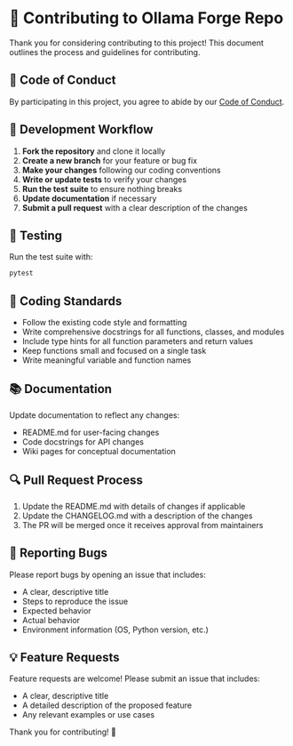 # 🤝 Contributing to Ollama Forge Repo

Thank you for considering contributing to this project! This document outlines the process and guidelines for contributing.

## 🌟 Code of Conduct

By participating in this project, you agree to abide by our [Code of Conduct](CODE_OF_CONDUCT.md).

## 🔄 Development Workflow

1. **Fork the repository** and clone it locally
2. **Create a new branch** for your feature or bug fix
3. **Make your changes** following our coding conventions
4. **Write or update tests** to verify your changes
5. **Run the test suite** to ensure nothing breaks
6. **Update documentation** if necessary
7. **Submit a pull request** with a clear description of the changes

## 🧪 Testing

Run the test suite with:

```bash
pytest
```

## 📝 Coding Standards

- Follow the existing code style and formatting
- Write comprehensive docstrings for all functions, classes, and modules
- Include type hints for all function parameters and return values
- Keep functions small and focused on a single task
- Write meaningful variable and function names

## 📚 Documentation

Update documentation to reflect any changes:

- README.md for user-facing changes
- Code docstrings for API changes
- Wiki pages for conceptual documentation

## 🔍 Pull Request Process

1. Update the README.md with details of changes if applicable
2. Update the CHANGELOG.md with a description of the changes
3. The PR will be merged once it receives approval from maintainers

## 🐛 Reporting Bugs

Please report bugs by opening an issue that includes:

- A clear, descriptive title
- Steps to reproduce the issue
- Expected behavior
- Actual behavior
- Environment information (OS, Python version, etc.)

## 💡 Feature Requests

Feature requests are welcome! Please submit an issue that includes:

- A clear, descriptive title
- A detailed description of the proposed feature
- Any relevant examples or use cases

Thank you for contributing! 🎉
